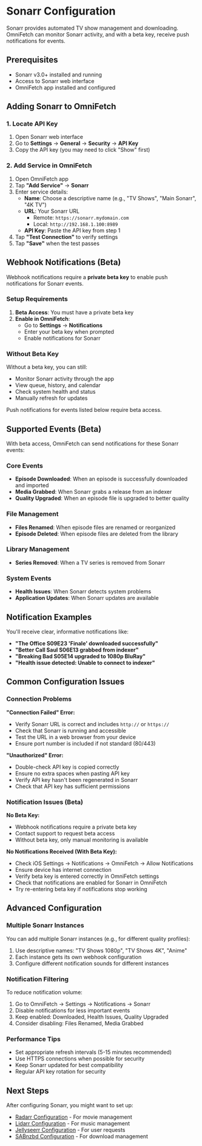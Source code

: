 # Sonarr Configuration

Sonarr provides automated TV show management and downloading. OmniFetch can monitor Sonarr activity, and with a beta key, receive push notifications for events.

## Prerequisites

- Sonarr v3.0+ installed and running
- Access to Sonarr web interface
- OmniFetch app installed and configured

## Adding Sonarr to OmniFetch

### 1. Locate API Key

1. Open Sonarr web interface
2. Go to **Settings** → **General** → **Security** → **API Key**
3. Copy the API key (you may need to click "Show" first)

### 2. Add Service in OmniFetch

1. Open OmniFetch app
2. Tap **"Add Service"** → **Sonarr**
3. Enter service details:
   - **Name**: Choose a descriptive name (e.g., "TV Shows", "Main Sonarr", "4K TV")
   - **URL**: Your Sonarr URL 
     - Remote: `https://sonarr.mydomain.com`
     - Local: `http://192.168.1.100:8989`
   - **API Key**: Paste the API key from step 1
4. Tap **"Test Connection"** to verify settings
5. Tap **"Save"** when the test passes

## Webhook Notifications (Beta)

Webhook notifications require a **private beta key** to enable push notifications for Sonarr events.

### Setup Requirements

1. **Beta Access**: You must have a private beta key
2. **Enable in OmniFetch**: 
   - Go to **Settings** → **Notifications**
   - Enter your beta key when prompted
   - Enable notifications for Sonarr

### Without Beta Key

Without a beta key, you can still:
- Monitor Sonarr activity through the app
- View queue, history, and calendar
- Check system health and status
- Manually refresh for updates

Push notifications for events listed below require beta access.

## Supported Events (Beta)

With beta access, OmniFetch can send notifications for these Sonarr events:

### Core Events

- **Episode Downloaded**: When an episode is successfully downloaded and imported
- **Media Grabbed**: When Sonarr grabs a release from an indexer
- **Quality Upgraded**: When an episode file is upgraded to better quality

### File Management

- **Files Renamed**: When episode files are renamed or reorganized
- **Episode Deleted**: When episode files are deleted from the library

### Library Management

- **Series Removed**: When a TV series is removed from Sonarr

### System Events

- **Health Issues**: When Sonarr detects system problems
- **Application Updates**: When Sonarr updates are available

## Notification Examples

You'll receive clear, informative notifications like:

- **"The Office S09E23 'Finale' downloaded successfully"**
- **"Better Call Saul S06E13 grabbed from indexer"**
- **"Breaking Bad S05E14 upgraded to 1080p BluRay"**
- **"Health issue detected: Unable to connect to indexer"**

## Common Configuration Issues

### Connection Problems

**"Connection Failed" Error:**

- Verify Sonarr URL is correct and includes `http://` or `https://`
- Check that Sonarr is running and accessible
- Test the URL in a web browser from your device
- Ensure port number is included if not standard (80/443)

**"Unauthorized" Error:**

- Double-check API key is copied correctly
- Ensure no extra spaces when pasting API key
- Verify API key hasn't been regenerated in Sonarr
- Check that API key has sufficient permissions

### Notification Issues (Beta)

**No Beta Key:**

- Webhook notifications require a private beta key
- Contact support to request beta access
- Without beta key, only manual monitoring is available

**No Notifications Received (With Beta Key):**

- Check iOS Settings → Notifications → OmniFetch → Allow Notifications
- Ensure device has internet connection
- Verify beta key is entered correctly in OmniFetch settings
- Check that notifications are enabled for Sonarr in OmniFetch
- Try re-entering beta key if notifications stop working

## Advanced Configuration

### Multiple Sonarr Instances

You can add multiple Sonarr instances (e.g., for different quality profiles):

1. Use descriptive names: "TV Shows 1080p", "TV Shows 4K", "Anime"
2. Each instance gets its own webhook configuration
3. Configure different notification sounds for different instances

### Notification Filtering

To reduce notification volume:

1. Go to OmniFetch → Settings → Notifications → Sonarr
2. Disable notifications for less important events
3. Keep enabled: Downloaded, Health Issues, Quality Upgraded
4. Consider disabling: Files Renamed, Media Grabbed

### Performance Tips

- Set appropriate refresh intervals (5-15 minutes recommended)
- Use HTTPS connections when possible for security
- Keep Sonarr updated for best compatibility
- Regular API key rotation for security

## Next Steps

After configuring Sonarr, you might want to set up:

- [Radarr Configuration](radarr.md) - For movie management
- [Lidarr Configuration](lidarr.md) - For music management  
- [Jellyseerr Configuration](jellyseerr.md) - For user requests
- [SABnzbd Configuration](sabnzbd.md) - For download management